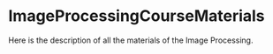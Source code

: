 # ImageProcessingCourseMaterials
Here is the description of all the materials of the Image Processing.
